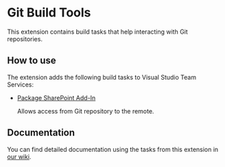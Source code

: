 # Git Build Tools
This extension contains build tasks that help interacting with Git repositories.

## How to use
The extension adds the following build tasks to Visual Studio Team Services:
* [Package SharePoint Add-In](https://github.com/iozag/vsts-git-tasks/blob/master/Tasks/AuthenticateGitRemoteAccess/README.md)

  Allows access from Git repository to the remote.

## Documentation
You can find detailed documentation using the tasks from this extension in [our wiki](https://github.com/iozag/vsts-git-tasks/wiki).